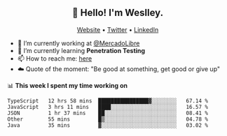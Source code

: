 <h2 align="center">👋 Hello! I'm Weslley.</h2>
<p align="center">
  <a href="http://weslleyneri.com.br">Website</a> •
  <a href="https://twitter.com/Weslley_Neri">Twitter</a> •
  <a href="https://www.linkedin.com/in/weslley-neri-3658908b">LinkedIn</a>
</p>


- 🔭 I’m currently working at [@MercadoLibre](https://github.com/mercadolibre)
- 🌱 I’m currently learning **Penetration Testing**
- 📫 How to reach me: [here](mailto:weslley39@gmail.com)
- ☁️ Quote of the moment: "Be good at something, get good or give up"

📊 **This week I spent my time working on**
<!--START_SECTION:waka-->
```text
TypeScript   12 hrs 58 mins  ████████████████▓░░░░░░░░   67.14 % 
JavaScript   3 hrs 11 mins   ████░░░░░░░░░░░░░░░░░░░░░   16.57 % 
JSON         1 hr 37 mins    ██░░░░░░░░░░░░░░░░░░░░░░░   08.41 % 
Other        55 mins         █▒░░░░░░░░░░░░░░░░░░░░░░░   04.78 % 
Java         35 mins         ▓░░░░░░░░░░░░░░░░░░░░░░░░   03.02 % 
```
<!--END_SECTION:waka-->

<!-- Inspired by https://github.com/gruselhaus/gruselhaus -->